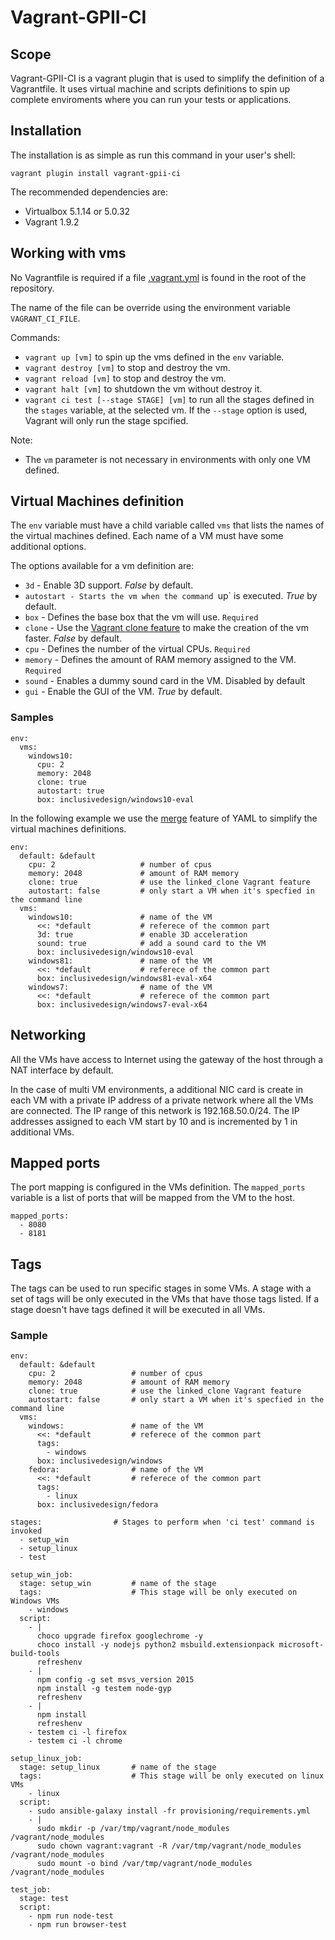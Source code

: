 Vagrant-GPII-CI
===============

Scope
-----

Vagrant-GPII-CI is a vagrant plugin that is used to simplify the definition of a Vagrantfile. It uses virtual machine and scripts definitions to spin up complete enviroments where you can run your tests or applications.

Installation
------------

The installation is as simple as run this command in your user's shell:

```
vagrant plugin install vagrant-gpii-ci
```

The recommended dependencies are:

 * Virtualbox 5.1.14 or 5.0.32
 * Vagrant 1.9.2

Working with vms
----------------

No Vagrantfile is required if a file [.vagrant.yml](vagrant.yml.template) is found in the root of the repository.

The name of the file can be override using the environment variable `VAGRANT_CI_FILE`.

Commands:

 * `vagrant up [vm]` to spin up the vms defined in the `env` variable.
 * `vagrant destroy [vm]` to stop and destroy the vm.
 * `vagrant reload [vm]` to stop and destroy the vm.
 * `vagrant halt [vm]` to shutdown the vm without destroy it.
 * `vagrant ci test [--stage STAGE] [vm]` to run all the stages defined in the `stages` variable, at the selected vm. If the `--stage` option is used, Vagrant will only run the stage spcified.

Note:

 * The `vm` parameter is not necessary in environments with only one VM defined.


Virtual Machines definition
---------------------------

The `env` variable must have a child variable called `vms` that lists the names of the virtual machines defined. Each name of a VM must have some additional options.

The options available for a vm definition are:

 * `3d` - Enable 3D support. _False_ by default.
 * `autostart - Starts the vm when the command `up` is executed. _True_ by default.
 * `box` - Defines the base box that the vm will use. `Required`
 * `clone` - Use the [Vagrant clone feature](https://www.vagrantup.com/docs/virtualbox/configuration.html#linked-clones) to make the creation of the vm faster. _False_ by default.
 * `cpu` - Defines the number of the virtual CPUs. `Required`
 * `memory` - Defines the amount of RAM memory assigned to the VM. `Required`
 * `sound` - Enables a dummy sound card in the VM. Disabled by default
 * `gui` - Enable the GUI of the VM. _True_ by default.

### Samples


```
env:
  vms:
    windows10:
      cpu: 2
      memory: 2048
      clone: true
      autostart: true
      box: inclusivedesign/windows10-eval
```

In the following example we use the [merge](http://yaml.org/type/merge.html) feature of YAML to simplify the virtual machines definitions.

```
env:
  default: &default
    cpu: 2                   # number of cpus
    memory: 2048             # amount of RAM memory
    clone: true              # use the linked_clone Vagrant feature
    autostart: false         # only start a VM when it's specfied in the command line
  vms:
    windows10:               # name of the VM
      <<: *default           # referece of the common part
      3d: true               # enable 3D acceleration
      sound: true            # add a sound card to the VM
      box: inclusivedesign/windows10-eval
    windows81:               # name of the VM
      <<: *default           # referece of the common part
      box: inclusivedesign/windows81-eval-x64
    windows7:                # name of the VM
      <<: *default           # referece of the common part
      box: inclusivedesign/windows7-eval-x64
```

Networking
----------

All the VMs have access to Internet using the gateway of the host through a NAT interface by default.

In the case of multi VM environments, a additional NIC card is create in each VM with a private IP address of a private network where all the VMs are connected. The IP range of this network is 192.168.50.0/24. The IP addresses assigned to each VM start by 10 and is incremented by 1 in additional VMs.

Mapped ports
---------------

The port mapping is configured in the VMs definition. The `mapped_ports` variable is a list of ports that will be mapped from the VM to the host.

```
mapped_ports:
  - 8080
  - 8181
```

Tags
----

The tags can be used to run specific stages in some VMs. A stage with a set of tags will be only executed in the VMs that have those tags listed. If a stage doesn't have tags defined it will be executed in all VMs.

### Sample


```
env:
  default: &default
    cpu: 2                 # number of cpus
    memory: 2048           # amount of RAM memory
    clone: true            # use the linked_clone Vagrant feature
    autostart: false       # only start a VM when it's specfied in the command line
  vms:
    windows:               # name of the VM
      <<: *default         # referece of the common part
      tags:
        - windows
      box: inclusivedesign/windows
    fedora:                # name of the VM
      <<: *default         # referece of the common part
      tags:
        - linux
      box: inclusivedesign/fedora

stages:                # Stages to perform when 'ci test' command is invoked
  - setup_win
  - setup_linux
  - test

setup_win_job:
  stage: setup_win         # name of the stage
  tags:                    # This stage will be only executed on Windows VMs
    - windows
  script:
    - |
      choco upgrade firefox googlechrome -y
      choco install -y nodejs python2 msbuild.extensionpack microsoft-build-tools
      refreshenv
    - |
      npm config -g set msvs_version 2015
      npm install -g testem node-gyp
      refreshenv
    - |
      npm install
      refreshenv
    - testem ci -l firefox
    - testem ci -l chrome

setup_linux_job:
  stage: setup_linux       # name of the stage
  tags:                    # This stage will be only executed on linux VMs
    - linux
  script:
    - sudo ansible-galaxy install -fr provisioning/requirements.yml
    - |
      sudo mkdir -p /var/tmp/vagrant/node_modules /vagrant/node_modules
      sudo chown vagrant:vagrant -R /var/tmp/vagrant/node_modules /vagrant/node_modules
      sudo mount -o bind /var/tmp/vagrant/node_modules /vagrant/node_modules

test_job:
  stage: test
  script:
    - npm run node-test
    - npm run browser-test

```